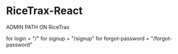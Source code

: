 # RiceTrax-React

ADMIN PATH ON RiceTrax

for login = "/"
for signup = "/signup"
for forgot-password = "/forgot-password"




